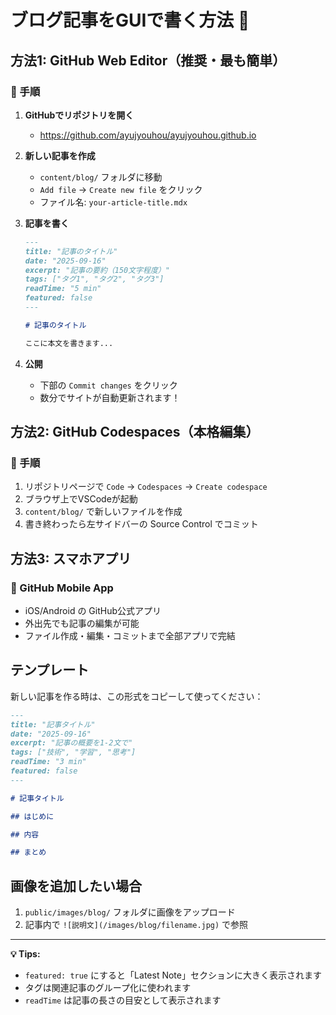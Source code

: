 # ブログ記事をGUIで書く方法 📝

## 方法1: GitHub Web Editor（推奨・最も簡単）

### 📱 手順
1. **GitHubでリポジトリを開く**
   - https://github.com/ayujyouhou/ayujyouhou.github.io

2. **新しい記事を作成**
   - `content/blog/` フォルダに移動
   - `Add file` → `Create new file` をクリック
   - ファイル名: `your-article-title.mdx`

3. **記事を書く**
   ```markdown
   ---
   title: "記事のタイトル"
   date: "2025-09-16"
   excerpt: "記事の要約（150文字程度）"
   tags: ["タグ1", "タグ2", "タグ3"]
   readTime: "5 min"
   featured: false
   ---

   # 記事のタイトル

   ここに本文を書きます...
   ```

4. **公開**
   - 下部の `Commit changes` をクリック
   - 数分でサイトが自動更新されます！

## 方法2: GitHub Codespaces（本格編集）

### 🚀 手順
1. リポジトリページで `Code` → `Codespaces` → `Create codespace`
2. ブラウザ上でVSCodeが起動
3. `content/blog/` で新しいファイルを作成
4. 書き終わったら左サイドバーの Source Control でコミット

## 方法3: スマホアプリ

### 📱 GitHub Mobile App
- iOS/Android の GitHub公式アプリ
- 外出先でも記事の編集が可能
- ファイル作成・編集・コミットまで全部アプリで完結

## テンプレート

新しい記事を作る時は、この形式をコピーして使ってください：

```markdown
---
title: "記事タイトル"
date: "2025-09-16"
excerpt: "記事の概要を1-2文で"
tags: ["技術", "学習", "思考"]
readTime: "3 min"
featured: false
---

# 記事タイトル

## はじめに

## 内容

## まとめ
```

## 画像を追加したい場合

1. `public/images/blog/` フォルダに画像をアップロード
2. 記事内で `![説明文](/images/blog/filename.jpg)` で参照

---

**💡 Tips:**
- `featured: true` にすると「Latest Note」セクションに大きく表示されます
- タグは関連記事のグループ化に使われます
- `readTime` は記事の長さの目安として表示されます
